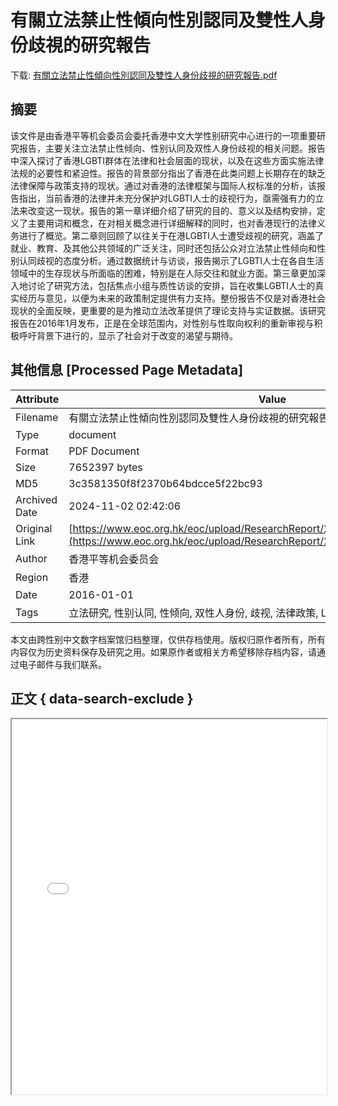 # 有關立法禁止性傾向性別認同及雙性人身份歧視的研究報告

<!-- tcd_download_link -->
下载: <a href="../有關立法禁止性傾向性別認同及雙性人身份歧視的研究報告.pdf" download>有關立法禁止性傾向性別認同及雙性人身份歧視的研究報告.pdf</a>
<!-- tcd_download_link_end -->

## 摘要

<!-- tcd_abstract -->
该文件是由香港平等机会委员会委托香港中文大学性别研究中心进行的一项重要研究报告，主要关注立法禁止性倾向、性别认同及双性人身份歧视的相关问题。报告中深入探讨了香港LGBTI群体在法律和社会层面的现状，以及在这些方面实施法律法规的必要性和紧迫性。报告的背景部分指出了香港在此类问题上长期存在的缺乏法律保障与政策支持的现状。通过对香港的法律框架与国际人权标准的分析，该报告指出，当前香港的法律并未充分保护对LGBTI人士的歧视行为，亟需强有力的立法来改变这一现状。报告的第一章详细介绍了研究的目的、意义以及结构安排，定义了主要用词和概念，在对相关概念进行详细解释的同时，也对香港现行的法律义务进行了概览。第二章则回顾了以往关于在港LGBTI人士遭受歧视的研究，涵盖了就业、教育、及其他公共领域的广泛关注，同时还包括公众对立法禁止性倾向和性别认同歧视的态度分析。通过数据统计与访谈，报告揭示了LGBTI人士在各自生活领域中的生存现状与所面临的困难，特别是在人际交往和就业方面。第三章更加深入地讨论了研究方法，包括焦点小组与质性访谈的安排，旨在收集LGBTI人士的真实经历与意见，以便为未来的政策制定提供有力支持。整份报告不仅是对香港社会现状的全面反映，更重要的是为推动立法改革提供了理论支持与实证数据。该研究报告在2016年1月发布，正是在全球范围内，对性别与性取向权利的重新审视与积极呼吁背景下进行的，显示了社会对于改变的渴望与期待。

<!-- tcd_abstract_end -->

## 其他信息 [Processed Page Metadata]

| Attribute       | Value                                  |
|-----------------|----------------------------------------|
| Filename        | 有關立法禁止性傾向性別認同及雙性人身份歧視的研究報告.pdf                             |
| Type            | document                                 |
| Format          | PDF Document                               |
| Size            | 7652397 bytes                           |
| MD5             | 3c3581350f8f2370b64bdcce5f22bc93                                  |
| Archived Date   | 2024-11-02 02:42:06                             |
| Original Link   | [https://www.eoc.org.hk/eoc/upload/ResearchReport/20161251750347478561.pdf](https://www.eoc.org.hk/eoc/upload/ResearchReport/20161251750347478561.pdf)                         |
| Author          | 香港平等机会委员会                               |
| Region          | 香港                               |
| Date            | 2016-01-01                                 |
| Tags            | 立法研究, 性别认同, 性倾向, 双性人身份, 歧视, 法律政策, LGBTI, 香港                                 |

本文由跨性别中文数字档案馆归档整理，仅供存档使用。版权归原作者所有，所有内容仅为历史资料保存及研究之用。如果原作者或相关方希望移除存档内容，请通过电子邮件与我们联系。

## 正文 { data-search-exclude }

<!-- tcd_main_text -->
<iframe src="../有關立法禁止性傾向性別認同及雙性人身份歧視的研究報告.pdf" width="100%" height="600px">
    <p>无法显示PDF，请下载查看。</p>
</iframe>
<!-- tcd_main_text_end -->

